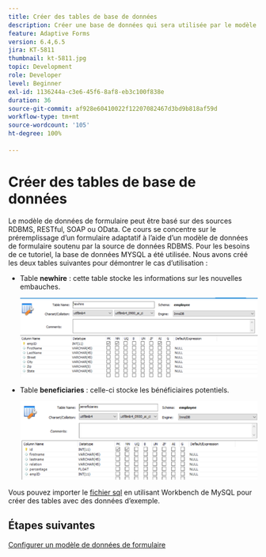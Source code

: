 ```yaml
---
title: Créer des tables de base de données
description: Créer une base de données qui sera utilisée par le modèle de données de formulaire
feature: Adaptive Forms
version: 6.4,6.5
jira: KT-5811
thumbnail: kt-5811.jpg
topic: Development
role: Developer
level: Beginner
exl-id: 1136244a-c3e6-45f6-8af8-eb3c100f838e
duration: 36
source-git-commit: af928e60410022f12207082467d3bd9b818af59d
workflow-type: tm+mt
source-wordcount: '105'
ht-degree: 100%

---
```


# Créer des tables de base de données

Le modèle de données de formulaire peut être basé sur des sources RDBMS, RESTful, SOAP ou OData. Ce cours se concentre sur le préremplissage d’un formulaire adaptatif à l’aide d’un modèle de données de formulaire soutenu par la source de données RDBMS. Pour les besoins de ce tutoriel, la base de données MYSQL a été utilisée. Nous avons créé les deux tables suivantes pour démontrer le cas d’utilisation :

* Table **newhire** : cette table stocke les informations sur les nouvelles embauches.

  ![newhire](assets/newhire-table.png)


* Table **beneficiaries** : celle-ci stocke les bénéficiaires potentiels.

  ![beneficiaries](assets/beneficiaries-table.png)

Vous pouvez importer le [fichier sql](assets/db-schema.sql) en utilisant Workbench de MySQL pour créer des tables avec des données d’exemple.

## Étapes suivantes

[Configurer un modèle de données de formulaire](./configuring-form-data-model.md)
